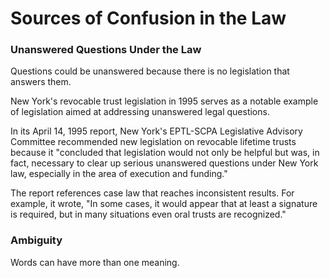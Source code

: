 # Sources of Confusion in the Law 

<!--
irac-bar-exam-nutshell.txt
irac-touro.txt
-->

### Unanswered Questions Under the Law 

Questions could be unanswered because there is no legislation that answers them. 

New York's revocable trust legislation in 1995 serves as a notable example of legislation aimed at addressing unanswered legal questions.

In its April 14, 1995 report, New York's EPTL-SCPA Legislative Advisory Committee recommended new legislation on revocable lifetime trusts because it "concluded that legislation would not only be helpful but was, in fact, necessary to clear up serious unanswered questions under New York law, especially in the area of execution and funding." 

The report references case law that reaches inconsistent results. For example, it wrote, "In some cases, it would appear that at least a signature is required, but in many situations even oral trusts are recognized." 


### Ambiguity 

Words can have more than one meaning. 